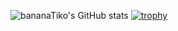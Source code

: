 ![bananaTiko's GitHub stats](https://github-readme-stats.vercel.app/api?username=bananaTiko&show_icons=true&theme=dark)
[![trophy](https://github-profile-trophy.vercel.app/?username=bananaTiko)](https://github.com/ryo-ma/github-profile-trophy)
